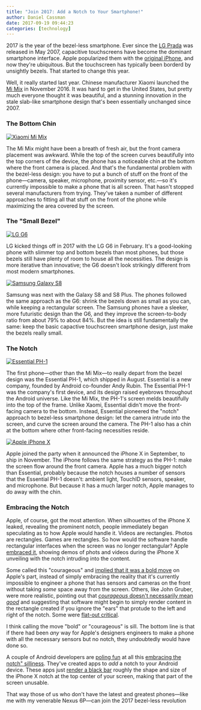 ```yaml
---
title: "Join 2017: Add a Notch to Your Smartphone!"
author: Daniel Cassman
date: 2017-09-19 09:44:23
categories: [technology]
---
```


2017 is the year of the bezel-less smartphone. Ever since the [LG Prada](https://en.wikipedia.org/wiki/LG_Prada) was released in May 2007, capacitive touchscreens have become the dominant smartphone interface. Apple popularized them with the [original iPhone](https://en.wikipedia.org/wiki/IPhone_(1st_generation) (November 2007)), and now they're ubiquitous. But the touchscreen has typically been borderd by unsightly bezels. That started to change this year.

Well, it really started last year. Chinese manufacturer Xiaomi launched the [Mi Mix](http://www.mi.com/en/mix/) in November 2016. It was hard to get in the United States, but pretty much everyone thought it was beautiful, and a stunning innovation in the stale slab-like smartphone design that's been essentially unchanged since 2007.

### The Bottom Chin

<a href="/assets/images/xiaomi-mi-mix.png"><img class="wrapped left" src="/assets/images/xiaomi-mi-mix.png" title="Xiaomi Mi Mix"></a>

The Mi Mix might have been a breath of fresh air, but the front camera placement was awkward. While the top of the screen curves beautifully into the top corners of the device, the phone has a noticeable chin at the bottom where the front camera is placed. And that's the fundamental problem with the bezel-less design: you have to put a bunch of stuff on the front of the phone&mdash;camera, speaker, microphone, proximity sensor, etc.&mdash;so it's currently impossible to make a phone that is all screen. That hasn't stopped several manufacturers from trying. They've taken a number of different approaches to fitting all that stuff on the front of the phone while maximizing the area covered by the screen.

### The "Small Bezel" 

<a href="https://upload.wikimedia.org/wikipedia/commons/thumb/a/a8/LG_G6_%EC%A0%9C%ED%92%88%EC%82%AC%EC%A7%84.png/320px-LG_G6_%EC%A0%9C%ED%92%88%EC%82%AC%EC%A7%84.png" title="LG G6"><img class="wrapped right" src="https://upload.wikimedia.org/wikipedia/commons/thumb/a/a8/LG_G6_%EC%A0%9C%ED%92%88%EC%82%AC%EC%A7%84.png/320px-LG_G6_%EC%A0%9C%ED%92%88%EC%82%AC%EC%A7%84.png" title="LG G6"></a>

LG kicked things off in 2017 with the LG G6 in February. It's a good-looking phone with slimmer top and bottom bezels than most phones, but those bezels still have plenty of room to house all the necessities. The design is more iterative than innovative; the G6 doesn't look strikingly different from most modern smartphones.

<a href="/assets/images/samsung-galaxy-s8.png" title="Samsung Galaxy S8"><img class="wrapped left" src="/assets/images/samsung-galaxy-s8.png" title="Samsung Galaxy S8"></a>

Samsung was next with the Galaxy S8 and S8 Plus. The phones followed the same approach as the G6: shrink the bezels down as small as you can, while keeping a rectangular screen. The Samsung phones have a sleeker, more futuristic design than the G6, and they improve the screen-to-body ratio from about 79% to about 84%. But the idea is still fundamentally the same: keep the basic capactive touchscreen smartphone design, just make the bezels really small.

### The Notch

<a href="/assets/images/essential-phone-transparent.png" title="Essential PH-1"><img class="wrapped right" src="/assets/images/essential-phone-transparent.png" title="Essential PH-1"></a>

The first phone&mdash;other than the Mi Mix&mdash;to really depart from the bezel design was the Essential PH-1, which shipped in August. Essential is a new company, founded by Android co-founder Andy Rubin. The Essential PH-1 was the company's first device, and its design raised eyebrows throughout the Android universe. Like the Mi Mix, the PH-1's screen melds beautifully into the top of the frame. Unlike Xaomi, Essential didn't move the front-facing camera to the bottom. Instead, Essential pioneered the "notch" approach to bezel-less smartphone design: let the camera intrude into the screen, and curve the screen around the camera. The PH-1 also has a chin at the bottom where other front-facing necessities reside.

<a href="https://store.storeimages.cdn-apple.com/4974/as-images.apple.com/is/image/AppleInc/aos/published/images/i/ph/iphone/x/iphone-x-select-2017?wid=189&hei=376&fmt=png-alpha&qlt=95&.v=1504378258086" title="Apple iPhone X"><img class="wrapped left" src="https://store.storeimages.cdn-apple.com/4974/as-images.apple.com/is/image/AppleInc/aos/published/images/i/ph/iphone/x/iphone-x-select-2017?wid=189&hei=376&fmt=png-alpha&qlt=95&.v=1504378258086" title="Apple iPhone X"></a>

Apple joined the party when it announced the iPhone X in September, to ship in November. The iPhone follows the same strategy as the PH-1: make the screen flow around the front camera. Apple has a much bigger notch than Essential, probably because the notch houses a number of sensors that the Essential PH-1 doesn't: ambient light, TouchID sensors, speaker, and microphone. But because it has a much larger notch, Apple manages to do away with the chin.

### Embracing the Notch

Apple, of course, got the most attention. When silhouettes of the iPhone X leaked, revealing the prominent notch, people immediately began speculating as to how Apple would handle it. Videos are rectangles. Photos are rectangles. Games are rectangles. So how would the software handle rectangular interfaces when the screen was no longer rectangular? Apple [embraced it](https://developer.apple.com/ios/human-interface-guidelines/overview/iphone-x/), showing demos of phots and videos during the iPhone X unveiling with the notch intruding into the content.

Some called this "courageous" and [implied that it was a bold move](https://marco.org/2017/09/18/courage) on Apple's part, instead of simply embracing the reality that it's currently impossible to engineer a phone that has sensors and cameras on the front without taking _some_ space away from the screen. Others, like John Gruber, were more realistic, pointing out that [_courageous_ doesn't necessarily mean _good_](https://daringfireball.net/linked/2017/09/18/courage-of-the-notch) and suggesting that software might begin to simply render content in the rectangle created if you ignore the "ears" that protude to the left and right of the notch. Some were [flat-out critical](https://www.theverge.com/2017/9/14/16306298/apple-iphone-x-screen-notch).

I think calling the move "bold" or "courageous" is sill. The bottom line is that if there had been _any_ way for Apple's designers engineers to make a phone with all the necessary sensors but no notch, they undoubtedly would have done so.

A couple of Android developers are [poling fun](https://github.com/idoideas/XOutOf10) at all this [embracing the notch" silliness](http://www.androidauthority.com/hilarious-app-transforms-device-essential-phone-iphone-x-801385/). They've created apps to _add_ a notch to your Android device. These apps just [render a black bar](https://play.google.com/store/apps/details?id=pl.damianpiwowarski.iphonexscreen) roughly the shape and size of the iPhone X notch at the top center of your screen, making that part of the screen unusable.

That way those of us who don't have the latest and greatest phones&mdash;like me with my venerable Nexus 6P&mdash;can join the 2017 bezel-less revolution
